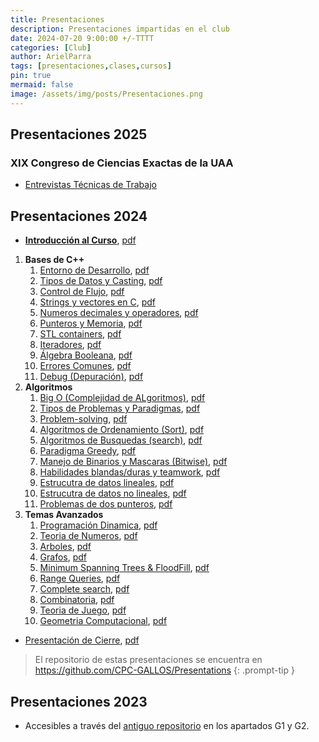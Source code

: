 ```yaml
---
title: Presentaciones
description: Presentaciones impartidas en el club 
date: 2024-07-20 9:00:00 +/-TTTT
categories: [Club]
author: ArielParra 
tags: [presentaciones,clases,cursos]
pin: true
mermaid: false
image: /assets/img/posts/Presentaciones.png
---
```


## Presentaciones 2025

### XIX Congreso de Ciencias Exactas de la UAA

- [Entrevistas Técnicas de Trabajo](https://cpc-gallos.github.io/Presentations/2025/Entrevista_Trabajo.html)

## Presentaciones 2024

- [**Introducción al Curso**](https://cpc-gallos.github.io/Presentations/2024/0-Introduccion.html), [pdf](https://cpc-gallos.github.io/Presentations/2024/0-Introduccion.pdf)

1. **Bases de C++**
    1. [Entorno de Desarrollo](https://cpc-gallos.github.io/Presentations/2024/1_001-Entorno_Desarrollo.html), [pdf](https://cpc-gallos.github.io/Presentations/2024/1_001-Entorno_Desarrollo.pdf)
    1. [Tipos de Datos y Casting](https://cpc-gallos.github.io/Presentations/2024/1_002-Tipos_Datos_Casting.html), [pdf](https://cpc-gallos.github.io/Presentations/2024/1_002-Tipos_Datos_Casting.pdf)
    1. [Control de Flujo](https://cpc-gallos.github.io/Presentations/2024/1_003-Control_Flujo.html), [pdf](https://cpc-gallos.github.io/Presentations/2024/1_003-Control_Flujo.pdf)
    1. [Strings y vectores en C](https://cpc-gallos.github.io/Presentations/2024/1_004-Strings_Vectores_C.html), [pdf](https://cpc-gallos.github.io/Presentations/2024/1_004-Strings_Vectores_C.pdf)
    1. [Numeros decimales y operadores](https://cpc-gallos.github.io/Presentations/2024/1_005-Decimales_Operadores.html), [pdf](https://cpc-gallos.github.io/Presentations/2024/1_005-Decimales_Operadores.pdf)
    1. [Punteros y Memoria](https://cpc-gallos.github.io/Presentations/2024/1_006-Punteros_Memoria.html), [pdf](https://cpc-gallos.github.io/Presentations/2024/1_006-Punteros_Memoria.pdf)
    1. [STL containers](https://cpc-gallos.github.io/Presentations/2024/1_007-STL_Containers.html), [pdf](https://cpc-gallos.github.io/Presentations/2024/1_007-STL_Containers.pdf)
    1. [Iteradores](https://cpc-gallos.github.io/Presentations/2024/1_008-Iteradores.html), [pdf](https://cpc-gallos.github.io/Presentations/2024/1_008-Iteradores.md)
    1. [Álgebra Booleana](https://cpc-gallos.github.io/Presentations/2024/1_009-Algebra_Booleana.html), [pdf](https://cpc-gallos.github.io/Presentations/2024/1_009-Algebra_Booleana.pdf)
    1. [Errores Comunes](https://cpc-gallos.github.io/Presentations/2024/1_010-Errores_Comunes.html), [pdf](https://cpc-gallos.github.io/Presentations/2024/1_010-Errores_Comunes.pdf)
    1. [Debug (Depuración)](https://cpc-gallos.github.io/Presentations/2024/1_011-Debug.html), [pdf](https://cpc-gallos.github.io/Presentations/2024/1_011-Debug.pdf)
1. **Algoritmos**
    1. [Big O (Complejidad de ALgoritmos)](https://cpc-gallos.github.io/Presentations/2024/2_001-BigO.html), [pdf](https://cpc-gallos.github.io/Presentations/2024/2_001-BigO.pdf)
    1. [Tipos de Problemas y Paradigmas](https://cpc-gallos.github.io/Presentations/2024/2_002-Tipos_Problemas_Paradigmas.html), [pdf](https://cpc-gallos.github.io/Presentations/2024/2_002-Tipos_Problemas_Paradigmas.pdf)
    1. [Problem-solving](https://cpc-gallos.github.io/Presentations/2024/2_003-Problem_Solving.html), [pdf](https://cpc-gallos.github.io/Presentations/2024/2_003-Problem_Solving.pdf) 
    1. [Algoritmos de Ordenamiento (Sort)](https://cpc-gallos.github.io/Presentations/2024/2_004-Algoritmos_Ordenamiento.html), [pdf](https://cpc-gallos.github.io/Presentations/2024/2_004-Algoritmos_Ordenamiento.pdf)
    1. [Algoritmos de Busquedas (search)](https://cpc-gallos.github.io/Presentations/2024/2_005-Algoritmos_Busqueda.html), [pdf](https://cpc-gallos.github.io/Presentations/2024/2_005-Algoritmos_Busqueda.pdf)
    1. [Paradigma Greedy](https://cpc-gallos.github.io/Presentations/2024/2_006-Greedy.html), [pdf](https://cpc-gallos.github.io/Presentations/2024/2_006-Greedy.html)
    1. [Manejo de Binarios y Mascaras (Bitwise)](https://cpc-gallos.github.io/Presentations/2024/2_007-Binarios.html), [pdf](https://cpc-gallos.github.io/Presentations/2024/2_007-Binarios.pdf)
    1. [Habilidades blandas/duras y teamwork](https://cpc-gallos.github.io/Presentations/2024/2_008-Habilidades_Blandas_Duras.html), [pdf](https://cpc-gallos.github.io/Presentations/2024/2_008-Habilidades_Blandas_Duras.pdf)
    1. [Estrucutra de datos lineales](https://cpc-gallos.github.io/Presentations/2024/2_009-Estructuras_De_Datos_lineales.html), [pdf](https://cpc-gallos.github.io/Presentations/2024/2_009-Estructuras_De_Datos_lineales.pdf)
    1. [Estrucutra de datos no lineales](https://cpc-gallos.github.io/Presentations/2024/2_010-Estructuras_De_Datos_no_lineales.html), [pdf](https://cpc-gallos.github.io/Presentations/2024/2_010-Estructuras_De_Datos_no_lineales.pdf)
    1. [Problemas de dos punteros](https://cpc-gallos.github.io/Presentations/2024/2_011-two_pointers.html), [pdf](https://cpc-gallos.github.io/Presentations/2024/2_011-two_pointers.pdf)   
1. **Temas Avanzados**
    1. [Programación Dinamica](https://cpc-gallos.github.io/Presentations/2024/3_001-Programacion_Dinamica.html), [pdf](https://cpc-gallos.github.io/Presentations/2024/3_001-Programacion_Dinamica.pdf)
    1. [Teoria de Numeros](https://cpc-gallos.github.io/Presentations/2024/3_002-Teoria_Numeros.html), [pdf](https://cpc-gallos.github.io/Presentations/2024/3_002-Teoria_Numeros.pdf)
    1. [Arboles](https://cpc-gallos.github.io/Presentations/2024/3_003-Arboles.html), [pdf](https://cpc-gallos.github.io/Presentations/2024/3_003-Arboles.pdf)
    1. [Grafos](https://cpc-gallos.github.io/Presentations/2024/3_004-Grafos.html), [pdf](https://cpc-gallos.github.io/Presentations/2024/3_004-Grafos.pdf)
    1. [Minimum Spanning Trees & FloodFill](https://cpc-gallos.github.io/Presentations/2024/3_005-MST-Floodfill.html), [pdf](https://cpc-gallos.github.io/Presentations/2024/3_005-MST-Floodfill.pdf)
    1. [Range Queries](https://cpc-gallos.github.io/Presentations/2024/3_006-Ranque_Queries.html), [pdf](https://cpc-gallos.github.io/Presentations/2024/3_006-Ranque_Queries.pdf)
    1. [Complete search](https://cpc-gallos.github.io/Presentations/2024/3_007-Complete_Search.html), [pdf](https://cpc-gallos.github.io/Presentations/2024/3_007-Complete_Search.pdf)
    1. [Combinatoria](https://cpc-gallos.github.io/Presentations/2024/3_008-Combinatoria.html), [pdf](https://cpc-gallos.github.io/Presentations/2024/Combinatoria.pdf)
    1. [Teoria de Juego](https://cpc-gallos.github.io/Presentations/2024/3_009-Teoria_De_Juego.html), [pdf](https://cpc-gallos.github.io/Presentations/2024/3_009-Teoria_De_Juego.pdf)
    1. [Geometria Computacional](https://cpc-gallos.github.io/Presentations/2024/3_010-Geometria_Computacional.html), [pdf](https://cpc-gallos.github.io/Presentations/2024/3_010-Geometria_Computacional.pdf)

-  [Presentación de Cierre](https://cpc-gallos.github.io/Presentations/2024/4-Presentacion_Cierre.html), [pdf](https://cpc-gallos.github.io/Presentations/2024/4-Presentacion_Cierre.pdf)

> El repositorio de estas presentaciones se encuentra en <https://github.com/CPC-GALLOS/Presentations>
{: .prompt-tip }


## Presentaciones 2023

- Accesibles a través del [antiguo repositorio](https://github.com/Chisrra/GALLOS) en los apartados G1 y G2.

